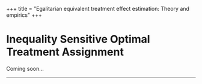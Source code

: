 +++
title = "Egalitarian equivalent treatment effect estimation: Theory and empirics"
+++

# Inequality Sensitive Optimal Treatment Assignment

Coming soon...

---
